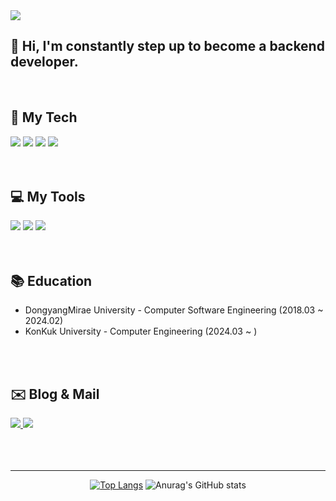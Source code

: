 <!---
Jingbug/Jingbug is a ✨ special ✨ repository because its `README.md` (this file) appears on your GitHub profile.
You can click the Preview link to take a look at your changes.
--->
<img src="https://capsule-render.vercel.app/api?type=waving&color=#9A2EFE&height=500&section=header" />
<div>
  <h2>👋 Hi, I'm constantly step up to become a backend developer.</h2>
<br>
<div>
	<h2>👀 My Tech</h2>
  <img src="https://img.shields.io/badge/Python-3776AB?style=for-the-badge&logo=Python&logoColor=white" />
	<img src="https://img.shields.io/badge/Spring-6DB33F?style=for-the-badge&logo=Spring&logoColor=white" />
	<img src="https://img.shields.io/badge/Spring Boot-6DB33F?style=for-the-badge&logo=Spring Boot&logoColor=white" />
	<img src="https://img.shields.io/badge/MySQL-4479A1?style=for-the-badge&logo=MySQL&logoColor=white" />
</div>
<br><br>
<div>
	<h2>💻 My Tools</h2>
  <img src="https://img.shields.io/badge/Eclipse IDE-2C2255?style=for-the-badge&logo=Eclipse IDE&logoColor=white" />
	<img src="https://img.shields.io/badge/Intellij IDEA-000000?style=for-the-badge&logo=Intellij IDEA&logoColor=white" />
	<img src="https://img.shields.io/badge/Visual Studio Code-007ACC?style=for-the-badge&logo=Visual Studio Code&logoColor=white" />
</div>
<br><br>
<div>
	<h2>📚 Education</h2>
</div>
  
- DongyangMirae University - Computer Software Engineering (2018.03 ~ 2024.02)
- KonKuk University - Computer Engineering (2024.03 ~ )

<br><br>
<div>
	<h2>✉️ Blog & Mail</h2>
	<a href="https://it-forum-j.tistory.com/">
		<img src="https://img.shields.io/badge/Tistory-000000?style=for-the-badge&logo=Tistory&logoColor=white" />
	</a>
	<img src="https://img.shields.io/badge/rjy747@gmail.com-EA4335?style=for-the-badge&logo=Gmail&logoColor=white" />
</div>
<br><br>
</div>

<br>

<div align="center">
<hr>
  
[![Top Langs](https://github-readme-stats.vercel.app/api/top-langs/?username=Jingbug&layout=compact)](https://github.com/Jingbug/github-readme-stats)
![Anurag's GitHub stats](https://github-readme-stats.vercel.app/api?username=Jingbug&show_icons=true&theme=radical)

</div>

</div>
